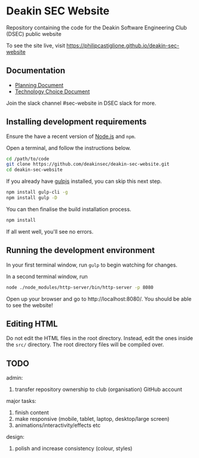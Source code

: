# Deakin SEC Website
Repository containing the code for the Deakin Software Engineering Club (DSEC) public website

To see the site live, visit https://philipcastiglione.github.io/deakin-sec-website

## Documentation

- [Planning Document](https://docs.google.com/document/d/1y_2onuSHMA2cOb1OHVBb2HoMx5T1LK19wur8mgKdtFo/edit?usp=sharing)
- [Technology Choice Document](https://docs.google.com/document/d/1mhElwfZDG7kUfJWsp8aTqIe7F2KO7B3mys9CxFkBi94/edit?usp=sharing)

Join the slack channel #sec-website in DSEC slack for more.

## Installing development requirements

Ensure the have a recent version of [Node.js](https://nodejs.org) and `npm`.

Open a terminal, and follow the instructions below.

```bash
cd /path/to/code
git clone https://github.com/deakinsec/deakin-sec-website.git
cd deakin-sec-website
```

If you already have [gulpjs](https://gulpjs.com) installed, you can skip this next step.

```bash
npm install gulp-cli -g
npm install gulp -D
```

You can then finalise the build installation process.

```bash
npm install
```

If all went well, you'll see no errors.

## Running the development environment

In your first terminal window, run `gulp` to begin watching for changes.

In a second terminal window, run

```bash
node ./node_modules/http-server/bin/http-server -p 8080
```

Open up your browser and go to http://localhost:8080/. You should be able to see the
website!

## Editing HTML

Do not edit the HTML files in the root directory. Instead, edit the ones inside
the `src/` directory. The root directory files will be compiled over.

## TODO

admin:

1. transfer repository ownership to club (organisation) GitHub account

major tasks:

1. finish content
1. make responsive (mobile, tablet, laptop, desktop/large screen)
1. animations/interactivity/effects etc

design:

1. polish and increase consistency (colour, styles)
